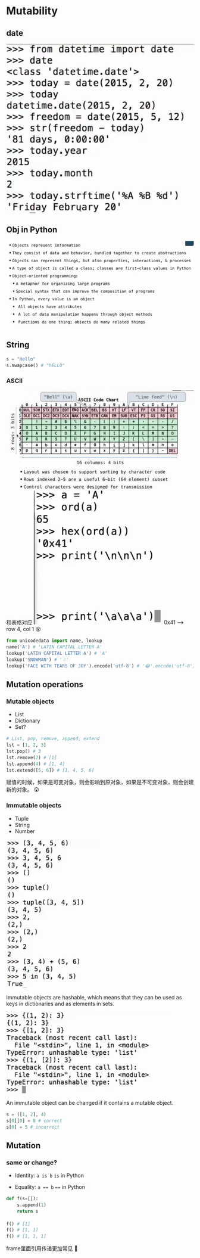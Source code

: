 # Mutability
## date
![alt text](image.png)

## Obj in Python
![alt text](image-1.png)

## String
```Python
s = "Hello"
s.swapcase() # "hELLO"
```
### ASCII
![alt text](image-3.png)
和表格对应
![alt text](image-2.png)
0x41 --> row 4, col 1 :open_mouth:

```python
from unicodedata import name, lookup
name('A') # 'LATIN CAPITAL LETTER A'
lookup('LATIN CAPITAL LETTER A') # 'A'
lookup('SNOWMAN') # '☃'
lookup('FACE WITH TEARS OF JOY').encode('utf-8') # '😂'.encode('utf-8')
```

## Mutation operations
### Mutable objects
- List
- Dictionary
- Set?
```python
# List, pop, remove, append, extend
lst = [1, 2, 3]
lst.pop() # 3
lst.remove(2) # [1]
lst.append(4) # [1, 4]
lst.extend([5, 6]) # [1, 4, 5, 6]
```
赋值的时候，如果是可变对象，则会影响到原对象，如果是不可变对象，则会创建新的对象。 :open_mouth:

### Immutable objects
- Tuple
- String
- Number

![alt text](image-4.png)

Immutable objects are hashable, which means that they can be used as keys in dictionaries and as elements in sets.

![alt text](image-5.png)

An immutable object can be changed if it contains a mutable object.
```python
s = ([1, 2], 4)
s[0][0] = 8 # correct
s[0] = 5 # incorrect
```

## Mutation
### same or change?
- Identity: `a is b`
`is` in Python

- Equality: `a == b`
`==` in Python

```python
def f(s=[]):
    s.append(1)
    return s

f() # [1]
f() # [1, 1]
f() # [1, 1, 1]
```
frame里面引用传递更加常见 :thinking:



